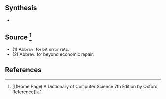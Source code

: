 ## Synthesis
- 
## Source [^1]
- (1) Abbrev. for bit error rate. 
- (2) Abbrev. for beyond economic repair.
## References

[^1]: [[(Home Page) A Dictionary of Computer Science 7th Edition by Oxford Reference]]